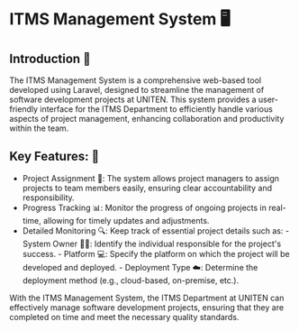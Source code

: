 # ITMS Management System 🖥️

## Introduction 🌟
The ITMS Management System is a comprehensive web-based tool developed using Laravel, designed to streamline the management of software development projects at UNITEN. This system provides a user-friendly interface for the ITMS Department to efficiently handle various aspects of project management, enhancing collaboration and productivity within the team.

## Key Features: 📌
* Project Assignment 📝: The system allows project managers to assign projects to team members easily, ensuring clear accountability and responsibility.
* Progress Tracking 📊: Monitor the progress of ongoing projects in real-time, allowing for timely updates and adjustments.
* Detailed Monitoring 🔍: Keep track of essential project details such as:
      - System Owner 🧑‍💼: Identify the individual responsible for the project's success.
      - Platform 💻: Specify the platform on which the project will be developed and deployed.
      - Deployment Type ☁️: Determine the deployment method (e.g., cloud-based, on-premise, etc.).

With the ITMS Management System, the ITMS Department at UNITEN can effectively manage software development projects, ensuring that they are completed on time and meet the necessary quality standards.
